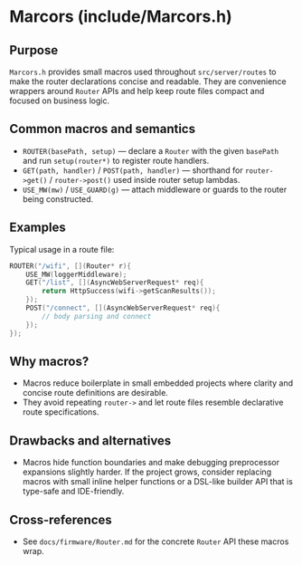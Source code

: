 Marcors (include/Marcors.h)
=================================

Purpose
-------
`Marcors.h` provides small macros used throughout `src/server/routes` to make the router declarations concise and readable. They are convenience wrappers around `Router` APIs and help keep route files compact and focused on business logic.

Common macros and semantics
---------------------------
- `ROUTER(basePath, setup)` — declare a `Router` with the given `basePath` and run `setup(router*)` to register route handlers.
- `GET(path, handler)` / `POST(path, handler)` — shorthand for `router->get()` / `router->post()` used inside router setup lambdas.
- `USE_MW(mw)` / `USE_GUARD(g)` — attach middleware or guards to the router being constructed.

Examples
--------
Typical usage in a route file:

```cpp
ROUTER("/wifi", [](Router* r){
	USE_MW(loggerMiddleware);
	GET("/list", [](AsyncWebServerRequest* req){
		return HttpSuccess(wifi->getScanResults());
	});
	POST("/connect", [](AsyncWebServerRequest* req){
		// body parsing and connect
	});
});
```

Why macros?
-----------
- Macros reduce boilerplate in small embedded projects where clarity and concise route definitions are desirable.
- They avoid repeating `router->` and let route files resemble declarative route specifications.

Drawbacks and alternatives
-------------------------
- Macros hide function boundaries and make debugging preprocessor expansions slightly harder. If the project grows, consider replacing macros with small inline helper functions or a DSL-like builder API that is type-safe and IDE-friendly.

Cross-references
----------------
- See `docs/firmware/Router.md` for the concrete `Router` API these macros wrap.
